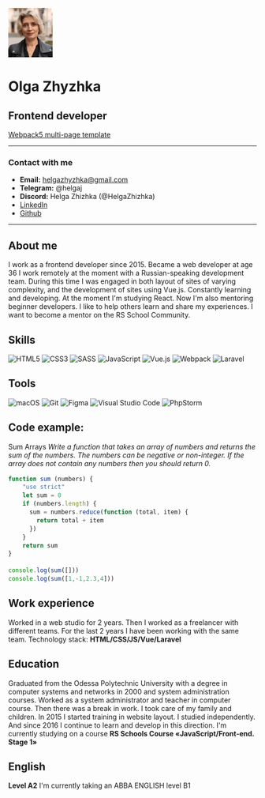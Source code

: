 ![alt text][logo]

# Olga Zhyzhka
## Frontend developer
[Webpack5 multi-page template](https://github.com/HelgaZhizhka/static-multi-html-webpack)
***

### Contact with me
* **Email:** helgazhyzhka@gmail.com
* **Telegram:** @helgaj
* **Discord:** Helga Zhizhka (@HelgaZhizhka)
* <a href="https://www.linkedin.com/in/helgazhyzhka/" target="_blank">LinkedIn</a>
* <a href="https://github.com/HelgaZhizhka" target="_blank">Github</a>

***
## About me
I work as a frontend developer since 2015. Became a web developer at age 36  I work remotely at the moment with a Russian-speaking development team. During this time I was engaged in both layout of sites of varying complexity, and the development of sites using Vue.js. Constantly learning and developing. At the moment I'm studying React. Now I'm also mentoring beginner developers. I like to help others learn and share my experiences. I want to become a mentor on the RS School Community. 
## Skills
![HTML5](https://img.shields.io/badge/html5-%23E34F26.svg?style=for-the-badge&logo=html5&logoColor=white) 
![CSS3](https://img.shields.io/badge/css3-%231572B6.svg?style=for-the-badge&logo=css3&logoColor=white)
![SASS](https://img.shields.io/badge/SASS-hotpink.svg?style=for-the-badge&logo=SASS&logoColor=white)
![JavaScript](https://img.shields.io/badge/javascript-%23323330.svg?style=for-the-badge&logo=javascript&logoColor=%23F7DF1E)
![Vue.js](https://img.shields.io/badge/vuejs-%2335495e.svg?style=for-the-badge&logo=vuedotjs&logoColor=%234FC08D)
![Webpack](https://img.shields.io/badge/webpack-%238DD6F9.svg?style=for-the-badge&logo=webpack&logoColor=black)
![Laravel](https://img.shields.io/badge/laravel-%23FF2D20.svg?style=for-the-badge&logo=laravel&logoColor=white)


## Tools 
![macOS](https://img.shields.io/badge/mac%20os-000000?style=for-the-badge&logo=macos&logoColor=F0F0F0)
![Git](https://img.shields.io/badge/git-%23F05033.svg?style=for-the-badge&logo=git&logoColor=white)
![Figma](https://img.shields.io/badge/figma-%23F24E1E.svg?style=for-the-badge&logo=figma&logoColor=white)
![Visual Studio Code](https://img.shields.io/badge/Visual%20Studio%20Code-0078d7.svg?style=for-the-badge&logo=visual-studio-code&logoColor=white)
![PhpStorm](https://img.shields.io/badge/phpstorm-143?style=for-the-badge&logo=phpstorm&logoColor=black&color=black&labelColor=darkorchid)


## Code example:
Sum Arrays
_Write a function that takes an array of numbers and returns the sum of the numbers. The numbers can be negative or non-integer. If the array does not contain any numbers then you should return 0._

```javascript
function sum (numbers) {
    "use strict"
    let sum = 0
    if (numbers.length) {
      sum = numbers.reduce(function (total, item) {
        return total + item
      }) 
    } 
    return sum
}

console.log(sum([]))
console.log(sum([1,-1,2.3,4]))
```
 
## Work experience
Worked in a web studio for 2 years. Then I worked as a freelancer with different teams. For the last 2 years I have been working with the same team. Technology stack: __HTML/CSS/JS/Vue/Laravel__

## Education
Graduated from the Odessa Polytechnic University with a degree in computer systems and networks in 2000 and system administration courses. 
Worked as a system administrator and teacher in computer course. 
Then there was a break in work. I took care of my family and children. In 2015 I started training in website layout. I studied independently. And since 2016 I continue to learn and develop in this direction.
I'm currently studying on a course __RS Schools Course «JavaScript/Front-end. Stage 1»__

## English 
__Level A2__
I'm currently taking an ABBA ENGLISH level B1

[logo]: images/foto.png "Olga Zhyzhka"